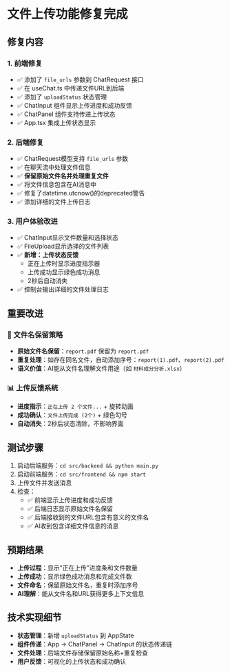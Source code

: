 # 文件上传功能修复完成

## 修复内容

### 1. 前端修复
- ✅ 添加了 `file_urls` 参数到 ChatRequest 接口
- ✅ 在 useChat.ts 中传递文件URL到后端
- ✅ 添加了 `uploadStatus` 状态管理
- ✅ ChatInput 组件显示上传进度和成功反馈
- ✅ ChatPanel 组件支持传递上传状态
- ✅ App.tsx 集成上传状态显示

### 2. 后端修复  
- ✅ ChatRequest模型支持 `file_urls` 参数
- ✅ 在聊天流中处理文件信息
- ✅ **保留原始文件名并处理重复文件**
- ✅ 将文件信息包含在AI消息中
- ✅ 修复了datetime.utcnow()的deprecated警告
- ✅ 添加详细的文件上传日志

### 3. 用户体验改进
- ✅ ChatInput显示文件数量和选择状态
- ✅ FileUpload显示选择的文件列表
- ✅ **新增：上传状态反馈**
  - 正在上传时显示进度指示器
  - 上传成功显示绿色成功消息
  - 2秒后自动消失
- ✅ 控制台输出详细的文件处理日志

## 重要改进

### 🎯 文件名保留策略
- **原始文件名保留**：`report.pdf` 保留为 `report.pdf`
- **重复处理**：如存在同名文件，自动添加序号：`report(1).pdf`、`report(2).pdf`
- **语义价值**：AI能从文件名理解文件用途（如 `材料成分分析.xlsx`）

### 📊 上传反馈系统
- **进度指示**：`正在上传 2 个文件...` + 旋转动画
- **成功确认**：`文件上传完成 (2个)` + 绿色勾号
- **自动消失**：2秒后状态清除，不影响界面

## 测试步骤

1. 启动后端服务：`cd src/backend && python main.py`
2. 启动前端服务：`cd src/frontend && npm start`
3. 上传文件并发送消息
4. 检查：
   - ✅ 前端显示上传进度和成功反馈
   - ✅ 后端日志显示原始文件名保留
   - ✅ 后端接收到的文件URL包含有意义的文件名
   - ✅ AI收到包含详细文件信息的消息

## 预期结果

- **上传过程**：显示"正在上传"进度条和文件数量
- **上传成功**：显示绿色成功消息和完成文件数
- **文件命名**：保留原始文件名，重复时添加序号
- **AI理解**：能从文件名和URL获得更多上下文信息

## 技术实现细节

- **状态管理**：新增 `uploadStatus` 到 AppState
- **组件传递**：App → ChatPanel → ChatInput 的状态传递链
- **文件处理**：后端文件存储保留原始名称+重复检查
- **用户反馈**：可视化的上传状态和成功确认